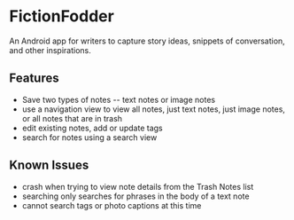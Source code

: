 # FictionFodder
An Android app for writers to capture story ideas, snippets of conversation, and other inspirations.

## Features
- Save two types of notes -- text notes or image notes
- use a navigation view to view all notes, just text notes, just image notes, or all notes that are in trash
- edit existing notes, add or update tags
- search for notes using a search view

## Known Issues
- crash when trying to view note details from the Trash Notes list
- searching only searches for phrases in the body of a text note
- cannot search tags or photo captions at this time

